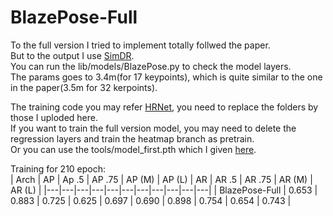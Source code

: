 # BlazePose-Full

To the full version I tried to implement totally follwed the paper.  
But to the output I use [SimDR](https://github.com/leeyegy/SimDR).  
You can run the lib/models/BlazePose.py to check the model layers.  
The params goes to 3.4m(for 17 keypoints), which is quite similar to the one in the paper(3.5m for 32 kerpoints).  


The training code you may refer [HRNet](https://github.com/HRNet/HigherHRNet-Human-Pose-Estimation), you need to replace the folders by those I uploded here.  
If you want to train the full version model, you may need to delete the regression layers and train the heatmap branch as pretrain.  
Or you can use the tools/model_first.pth which I given [here](https://github.com/WangChyanhassth-2say/BlazePose_torch/blob/main/full/tools/model_first.pth).

Training for 210 epoch:  
| Arch | AP | Ap .5 | AP .75 | AP (M) | AP (L) | AR | AR .5 | AR .75 | AR (M) | AR (L) |
|---|---|---|---|---|---|---|---|---|---|---|
| BlazePose-Full | 0.653 | 0.883 | 0.725 | 0.625 | 0.697 | 0.690 | 0.898 | 0.754 | 0.654 | 0.743 | 
